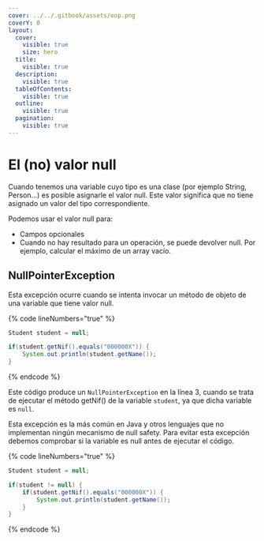 ```yaml
---
cover: ../../.gitbook/assets/oop.png
coverY: 0
layout:
  cover:
    visible: true
    size: hero
  title:
    visible: true
  description:
    visible: true
  tableOfContents:
    visible: true
  outline:
    visible: true
  pagination:
    visible: true
---
```


# El (no) valor null

Cuando tenemos una variable cuyo tipo es una clase (por ejemplo String, Person...) es posible asignarle el valor null. Este valor significa que no tiene asignado un valor del tipo correspondiente.

Podemos usar el valor null para:

* Campos opcionales
* Cuando no hay resultado para un operación, se puede devolver null. Por ejemplo, calcular el máximo de un array vacío.

## NullPointerException

Esta excepción ocurre cuando se intenta invocar un método de objeto de una variable que tiene valor null.

{% code lineNumbers="true" %}
```java
Student student = null;

if(student.getNif().equals("000000X")) {
    System.out.println(student.getName());
}
```
{% endcode %}

Este código produce un `NullPointerException` en la línea 3, cuando se trata de ejecutar el método getNif() de la variable `student`, ya que dicha variable es `null`.

Esta excepción es la más común en Java y otros lenguajes que no implementan ningún mecanismo de null safety. Para evitar esta excepción debemos comprobar si la variable es null antes de ejecutar el código.

{% code lineNumbers="true" %}
```java
Student student = null;

if(student != null) {
    if(student.getNif().equals("000000X")) {
        System.out.println(student.getName());
    }
}
```
{% endcode %}

